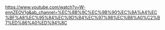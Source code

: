 https://www.youtube.com/watch?v=W-ennZEOV1g&ab_channel=%EC%8B%9C%EC%9B%90%EC%8A%A4%EC%BF%A8%EC%95%84%EC%9D%B4%EC%97%98%EC%B8%A0%C2%B7%ED%86%A0%ED%94%8C
